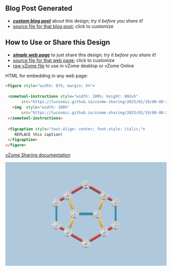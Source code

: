 
## Blog Post Generated

 - [***custom blog post***](<https://lucosmic.github.io/vzome-sharing/2025/01/19/PRJ-HYP-mod6-blueFlat-00-08-21.html>) about this design; *try it before you share it!*
 - [source file for that blog post](<https://github.com/lucosmic/vzome-sharing/edit/main/_posts/2025-01-19-PRJ-HYP-mod6-blueFlat-00-08-21.md>); click to customize
 


## How to Use or Share this Design

 - [***simple web page***](<https://lucosmic.github.io/vzome-sharing/2025/01/19/00-08-21-PRJ-HYP-mod6-blueFlat/>) to just share this design; *try it before you share it!*
 - [source file for that web page](<https://github.com/lucosmic/vzome-sharing/edit/main/2025/01/19/00-08-21-PRJ-HYP-mod6-blueFlat/index.md>); click to customize
 - [raw vZome file](<https://raw.githubusercontent.com/lucosmic/vzome-sharing/main/2025/01/19/00-08-21-PRJ-HYP-mod6-blueFlat/PRJ-HYP-mod6-blueFlat.vZome>) to use in vZome desktop or vZome Online
 
 HTML for embedding in any web page:
 ```html
<figure style="width: 87%; margin: 5%">
  
  <zometool-instructions style="width: 100%; height: 80dvh"
        src="https://lucosmic.github.io/vzome-sharing/2025/01/19/00-08-21-PRJ-HYP-mod6-blueFlat/PRJ-HYP-mod6-blueFlat.vZome" >
    <img  style="width: 100%"
        src="https://lucosmic.github.io/vzome-sharing/2025/01/19/00-08-21-PRJ-HYP-mod6-blueFlat/PRJ-HYP-mod6-blueFlat.png" >
  </zometool-instructions>

  <figcaption style="text-align: center; font-style: italic;">
     REPLACE this caption!
  </figcaption>
</figure>

 ```

[vZome Sharing documentation](https://vzome.github.io/vzome/sharing.html#how-it-works)

![Image](<PRJ-HYP-mod6-blueFlat.png>)

